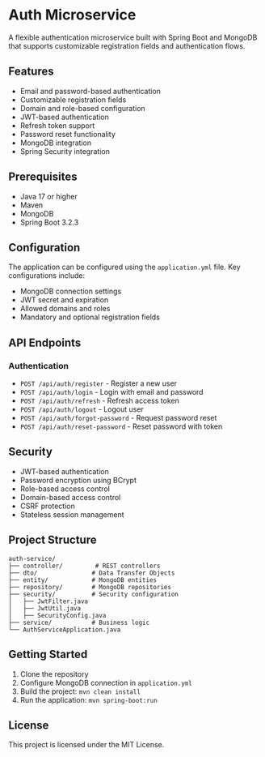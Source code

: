 # Auth Microservice

A flexible authentication microservice built with Spring Boot and MongoDB that supports customizable registration fields and authentication flows.

## Features

- Email and password-based authentication
- Customizable registration fields
- Domain and role-based configuration
- JWT-based authentication
- Refresh token support
- Password reset functionality
- MongoDB integration
- Spring Security integration

## Prerequisites

- Java 17 or higher
- Maven
- MongoDB
- Spring Boot 3.2.3

## Configuration

The application can be configured using the `application.yml` file. Key configurations include:

- MongoDB connection settings
- JWT secret and expiration
- Allowed domains and roles
- Mandatory and optional registration fields

## API Endpoints

### Authentication

- `POST /api/auth/register` - Register a new user
- `POST /api/auth/login` - Login with email and password
- `POST /api/auth/refresh` - Refresh access token
- `POST /api/auth/logout` - Logout user
- `POST /api/auth/forgot-password` - Request password reset
- `POST /api/auth/reset-password` - Reset password with token

## Security

- JWT-based authentication
- Password encryption using BCrypt
- Role-based access control
- Domain-based access control
- CSRF protection
- Stateless session management

## Project Structure

```
auth-service/
├── controller/         # REST controllers
├── dto/               # Data Transfer Objects
├── entity/            # MongoDB entities
├── repository/        # MongoDB repositories
├── security/          # Security configuration
│   ├── JwtFilter.java
│   ├── JwtUtil.java
│   ├── SecurityConfig.java
├── service/           # Business logic
└── AuthServiceApplication.java
```

## Getting Started

1. Clone the repository
2. Configure MongoDB connection in `application.yml`
3. Build the project: `mvn clean install`
4. Run the application: `mvn spring-boot:run`

## License

This project is licensed under the MIT License. 